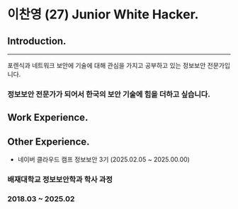 # 이찬영 (27) Junior White Hacker.




## Introduction.

---

포렌식과 네트워크 보안에 기술에 대해 관심을 가지고 공부하고 있는 정보보안 전문가입니다.

### **정보보안 전문가가 되어서 한국의 보안 기술에 힘을 더하고 싶습니다.**




## Work Experience.







## Other Experience.

- 네이버 클라우드 캠프 정보보안 3기 (2025.02.05 ~ 2025.00.00)


### 배재대학교 정보보안학과 학사 과정

### 2018.03 ~ 2025.02
